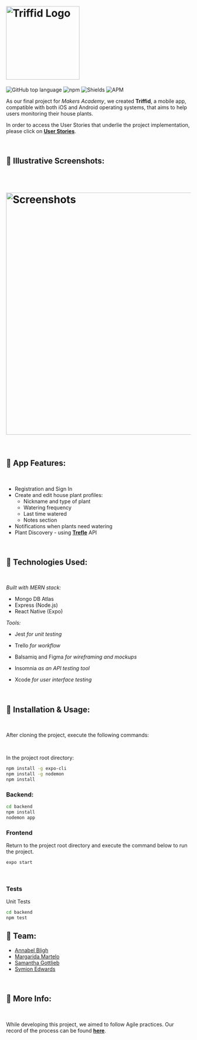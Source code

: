
<h1 align="left"><img width="200" 
alt="Triffid Logo" 
src="https://user-images.githubusercontent.com/65411964/106170648-8f25d580-6188-11eb-8597-0160cd9ec8f1.png"> </h1>

![GitHub top language](https://img.shields.io/github/languages/top/samanthagottlieb/triffid)
![npm](https://img.shields.io/npm/v/npm)
![Shields](https://img.shields.io/david/dev/samanthagottlieb/triffid)
![APM](https://img.shields.io/apm/l/react)

 As our final project for *Makers Academy*, we created **Triffid**, a mobile app, compatible with both iOS and Android operating systems, that aims to help users monitoring their house plants.   


In order to access the User Stories that underlie the project implementation, please click on [**User Stories**](https://github.com/samanthagottlieb/triffid/blob/updatingREADME/UserStories.md).

<p>&nbsp;</p>

## 🌱 **Illustrative Screenshots:**
<p>&nbsp;</p>

<h1 align="left"><img width="660" alt="Screenshots" 
src="https://user-images.githubusercontent.com/65411964/106216737-b2be3f80-61cb-11eb-9a0d-72464d2baac0.png"> </h1>

<p>&nbsp;</p>

## 🌱 **App Features:**

<p>&nbsp;</p>

* Registration and Sign In 
* Create and edit house plant profiles:
    * Nickname and type of plant
    * Watering frequency
    * Last time watered
    * Notes section
* Notifications when plants need watering
* Plant Discovery - using [**Trefle**](https://trefle.io/) API

<p>&nbsp;</p>

## 🌱 **Technologies Used:**
<p>&nbsp;</p>

*Built with MERN stack:*

* Mongo DB Atlas
* Express (Node.js) 
* React Native (Expo)

*Tools:*

* Jest *for unit testing*
* Trello *for workflow*
* Balsamiq and Figma *for wireframing and mockups*

* Insomnia *as an API testing tool*
* Xcode *for user interface testing*

<p>&nbsp;</p>

## 🌱 **Installation & Usage:**
<p>&nbsp;</p>
After cloning the project, execute the following commands: 
<p>&nbsp;</p>

In the project root directory:
```bash
npm install -g expo-cli 
npm install -g nodemon 
npm install 
```
### **Backend:**

```bash 
cd backend
npm install 
nodemon app 
```

### **Frontend** 
Return to the project root directory and execute the command below to run the project.

```bash
expo start  
```
<p>&nbsp;</p>

### **Tests**
Unit Tests

```bash
cd backend
npm test
```


## 🌱 **Team:**

* [Annabel Bligh](https://github.com/kabligh)
* [Margarida Martelo](https://github.com/margmartelo)
* [Samantha Gottlieb](https://github.com/samanthagottlieb)
* [Symion Edwards](https://github.com/sedwards93)


<p>&nbsp;</p>

## 🌱 **More Info:**
<p>&nbsp;</p>
 
 While developing this project, we aimed to follow Agile practices. Our record of the process can be found [**here**](https://github.com/samanthagottlieb/triffid/wiki/Log).